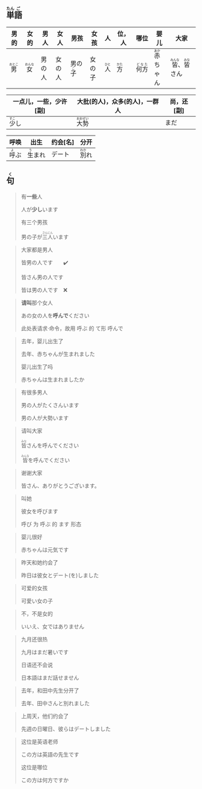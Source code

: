 ## <ruby>単<rt>たん</rt>語<rt>ご</rt></ruby>

| 男的                         | 女的                         | 男人  | 女人  | 男孩                         | 女孩  | 人                         | 位，人                       | 哪位                          | 婴儿                           | 大家                                                     |
| -------------------------- | -------------------------- | --- | --- | -------------------------- | --- | ------------------------- | ------------------------- | --------------------------- | ---------------------------- | ------------------------------------------------------ |
| <ruby>男<rt>おとこ</rt></ruby> | <ruby>女<rt>おんな</rt></ruby> | 男の人 | 女の人 | 男の<ruby>子<rt>こ</rt></ruby> | 女の子 | <ruby>人<rt>ひと</rt></ruby> | <ruby>方<rt>かた</rt></ruby> | <ruby>何方<rt>どなた</rt></ruby> | <ruby>赤<rt>あか</rt></ruby>ちゃん | <ruby>皆<rt>みんな</rt></ruby>、<ruby>皆<rt>みな</rt></ruby>さん |

| 一点儿，一些，少许[副]               | 大批(的人)，众多(的人)，一群人                     | 尚，还[副] |
| -------------------------- | ------------------------------------- | ------ |
| <ruby>少<rt>すこ</rt>し</ruby> | <ruby>大<rt>おお</rt>勢<rt>ぜい</rt></ruby> | まだ     |

| 呼唤                        | 出生                         | 约会[名] | 分开                         |
| ------------------------- | -------------------------- | ----- | -------------------------- |
| <ruby>呼<rt>よ</rt>ぶ</ruby> | <ruby>生<rt>う</rt></ruby>まれ | デート   | <ruby>別<rt>わか</rt></ruby>れ |





## <ruby>句<rt>く</rt></ruby>

> 有**一些**人
> 
> 人が**少し**います
> 
> 有三个男孩
> 
> 男の子が<ruby>三<rt>さん</rt>人<rt>にん</rt></ruby>います

> 大家都是男人
> 
> 皆男の人です　　✔️
> 
> 皆さん男の人です
> 
> 皆は男の人です　❌

> **请叫**那个女人
> 
> あの女の人を**呼んで**ください
> 
> 此处表请求·命令，故用 呼ぶ 的 て形 呼んで

> 去年，婴儿出生了
> 
> 去年、赤ちゃんが生まれました
> 
> 婴儿出生了吗
> 
> 赤ちゃんは生まれましたか

> 有很多男人
> 
> 男の人がたくさんいます
> 
> 男の人が大勢います

> 请叫大家
> 
> <ruby>皆<rt>みな</rt></ruby>さんを呼んでください
> 
> <ruby>皆<rt>みんな</rt></ruby>を呼んでください

> 谢谢大家
> 
> 皆さん、ありがとうございます。

> 叫她
> 
> 彼女を呼びます
> 
> 呼び 为 呼ぶ 的 ます 形态

> 婴儿很好
> 
> 赤ちゃんは元気です

> 昨天和她约会了
> 
> 昨日は彼女とデート(を)しました

> 可爱的女孩
> 
> 可愛い女の子

> 不，不是女的
> 
> いいえ、女ではありません

> 九月还很热
> 
> 九月はまだ暑いです
> 
> 日语还不会说
> 
> 日本語はまだ話せません

> 去年，和田中先生分开了
> 
> 去年、田中さんと別れました

> 上周天，他们约会了
> 
> 先週の日曜日、彼らはデートしました

> 这位是英语老师
> 
> この方は英語の先生です
> 
> 这位是哪位
> 
> この方は何方ですか
